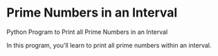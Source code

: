 
# Prime Numbers in an Interval

Python Program to Print all Prime Numbers in an Interval

In this program, you'll learn to print all prime numbers within an interval.